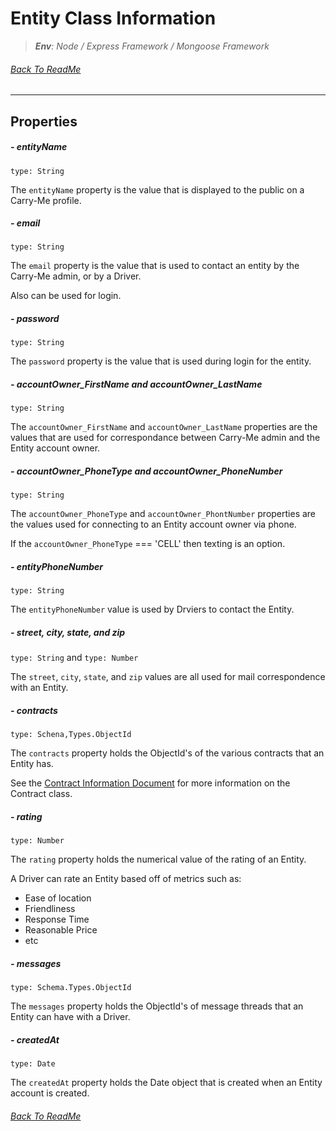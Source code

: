 # Entity Class Information
> _**Env**: Node / Express Framework / Mongoose Framework_

###### [Back To ReadMe](../README.md)
___

## Properties

##### - entityName

`type: String`

The `entityName` property is the value that is displayed to the public on a Carry-Me profile.

##### - email

`type: String`

The `email`  property is the value that is used to contact an entity by the Carry-Me admin, or by a Driver.

Also can be used for login.

##### - password

`type: String`

The `password` property is the value that is used during login for the entity.

##### - accountOwner_FirstName and accountOwner_LastName

`type: String`

The `accountOwner_FirstName` and `accountOwner_LastName` properties are the values that are used for correspondance between Carry-Me admin and the Entity account owner.

##### - accountOwner_PhoneType and accountOwner_PhoneNumber

`type: String`

The `accountOwner_PhoneType` and `accountOwner_PhontNumber` properties are the values used for connecting to an Entity account owner via phone.

If the `accountOwner_PhoneType` === 'CELL' then texting is an option.

##### - entityPhoneNumber

`type: String`

The `entityPhoneNumber` value is used by Drviers to contact the Entity.

##### - street, city, state, and zip

`type: String` and `type: Number`

The `street`, `city`, `state`, and `zip` values are all used for mail correspondence with an Entity.

##### - contracts

`type: Schena,Types.ObjectId`

The `contracts` property holds the ObjectId's of the various contracts that an Entity has. 

See the [Contract Information Document](./Contract.md) for more information on the Contract class.

##### - rating

`type: Number`

The `rating` property holds the numerical value of the rating of an Entity.

A Driver can rate an Entity based off of metrics such as:

- Ease of location
- Friendliness
- Response Time
- Reasonable Price
- etc

##### - messages

`type: Schema.Types.ObjectId`

The `messages` property holds the ObjectId's of message threads that an Entity can have with a Driver.

##### - createdAt

`type: Date`

The `createdAt` property holds the Date object that is created when an Entity account is created.

###### [Back To ReadMe](../README.md)